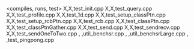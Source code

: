 <compiles, runs, test>
X,X,test_init.cpp
X,X,test_query.cpp
X,X,test_profile.cpp
X,X,test_1d.cpp
X,X,test_setup_classPtn.cpp
X,X,test_setup_rcbPtn.cpp
X,X,test_rcb.cpp
X,X,test_classPtn.cpp
X,X,test_classPtnGather.cpp
X,X,test_send.cpp
X,X,test_sendrecv.cpp
X,X,test_sendOneToTwo.cpp
 , ,util_benchsr.cpp
 , ,util_benchsrLarge.cpp
 , ,test_pingpong.cpp
